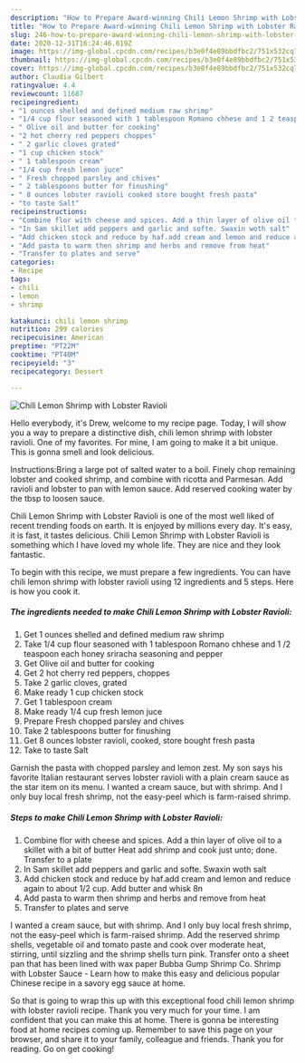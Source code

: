 ```yaml
---
description: "How to Prepare Award-winning Chili Lemon Shrimp with Lobster Ravioli"
title: "How to Prepare Award-winning Chili Lemon Shrimp with Lobster Ravioli"
slug: 246-how-to-prepare-award-winning-chili-lemon-shrimp-with-lobster-ravioli
date: 2020-12-31T16:24:46.619Z
image: https://img-global.cpcdn.com/recipes/b3e0f4e89bbdfbc2/751x532cq70/chili-lemon-shrimp-with-lobster-ravioli-recipe-main-photo.jpg
thumbnail: https://img-global.cpcdn.com/recipes/b3e0f4e89bbdfbc2/751x532cq70/chili-lemon-shrimp-with-lobster-ravioli-recipe-main-photo.jpg
cover: https://img-global.cpcdn.com/recipes/b3e0f4e89bbdfbc2/751x532cq70/chili-lemon-shrimp-with-lobster-ravioli-recipe-main-photo.jpg
author: Claudia Gilbert
ratingvalue: 4.4
reviewcount: 11687
recipeingredient:
- "1 ounces shelled and defined medium raw shrimp"
- "1/4 cup flour seasoned with 1 tablespoon Romano chhese and 1 2 teaspoon each honey sriracha seasoning and pepper"
- " Olive oil and butter for cooking"
- "2 hot cherry red peppers choppes"
- " 2 garlic cloves grated"
- "1 cup chicken stock"
- " 1 tablespoon cream"
- "1/4 cup fresh lemon juce"
- " Fresh chopped parsley and chives"
- " 2 tablespoons butter for finushing"
- " 8 ounces lobster ravioli cooked store bought fresh pasta"
- "to taste Salt"
recipeinstructions:
- "Combine flor with cheese and spices. Add a thin layer of olive oil to a skillet with a bit of butter Heat add shrimp and cook just unto; done. Transfer to a plate"
- "In Sam skillet add peppers and garlic and softe. Swaxin woth salt"
- "Add chicken stock and reduce by haf.add cream and lemon and reduce again to about 1/2 cup. Add butter and whisk 8n"
- "Add pasta to warm then shrimp and herbs and remove from heat"
- "Transfer to plates and serve"
categories:
- Recipe
tags:
- chili
- lemon
- shrimp

katakunci: chili lemon shrimp 
nutrition: 299 calories
recipecuisine: American
preptime: "PT22M"
cooktime: "PT40M"
recipeyield: "3"
recipecategory: Dessert

---
```



![Chili Lemon Shrimp with Lobster Ravioli](https://img-global.cpcdn.com/recipes/b3e0f4e89bbdfbc2/751x532cq70/chili-lemon-shrimp-with-lobster-ravioli-recipe-main-photo.jpg)

Hello everybody, it's Drew, welcome to my recipe page. Today, I will show you a way to prepare a distinctive dish, chili lemon shrimp with lobster ravioli. One of my favorites. For mine, I am going to make it a bit unique. This is gonna smell and look delicious.

Instructions:Bring a large pot of salted water to a boil. Finely chop remaining lobster and cooked shrimp, and combine with ricotta and Parmesan. Add ravioli and lobster to pan with lemon sauce. Add reserved cooking water by the tbsp to loosen sauce.

Chili Lemon Shrimp with Lobster Ravioli is one of the most well liked of recent trending foods on earth. It is enjoyed by millions every day. It's easy, it is fast, it tastes delicious. Chili Lemon Shrimp with Lobster Ravioli is something which I have loved my whole life. They are nice and they look fantastic.


To begin with this recipe, we must prepare a few ingredients. You can have chili lemon shrimp with lobster ravioli using 12 ingredients and 5 steps. Here is how you cook it.

<!--inarticleads1-->

##### The ingredients needed to make Chili Lemon Shrimp with Lobster Ravioli:

1. Get 1 ounces shelled and defined medium raw shrimp
1. Take 1/4 cup flour seasoned with 1 tablespoon Romano chhese and 1 /2 teaspoon each honey sriracha seasoning and pepper
1. Get  Olive oil and butter for cooking
1. Get 2 hot cherry red peppers, choppes
1. Take  2 garlic cloves, grated
1. Make ready 1 cup chicken stock
1. Get  1 tablespoon cream
1. Make ready 1/4 cup fresh lemon juce
1. Prepare  Fresh chopped parsley and chives
1. Take  2 tablespoons butter for finushing
1. Get  8 ounces lobster ravioli, cooked, store bought fresh pasta
1. Take to taste Salt


Garnish the pasta with chopped parsley and lemon zest. My son says his favorite Italian restaurant serves lobster ravioli with a plain cream sauce as the star item on its menu. I wanted a cream sauce, but with shrimp. And I only buy local fresh shrimp, not the easy-peel which is farm-raised shrimp. 

<!--inarticleads2-->

##### Steps to make Chili Lemon Shrimp with Lobster Ravioli:

1. Combine flor with cheese and spices. Add a thin layer of olive oil to a skillet with a bit of butter Heat add shrimp and cook just unto; done. Transfer to a plate
1. In Sam skillet add peppers and garlic and softe. Swaxin woth salt
1. Add chicken stock and reduce by haf.add cream and lemon and reduce again to about 1/2 cup. Add butter and whisk 8n
1. Add pasta to warm then shrimp and herbs and remove from heat
1. Transfer to plates and serve


I wanted a cream sauce, but with shrimp. And I only buy local fresh shrimp, not the easy-peel which is farm-raised shrimp. Add the reserved shrimp shells, vegetable oil and tomato paste and cook over moderate heat, stirring, until sizzling and the shrimp shells turn pink. Transfer onto a sheet pan that has been lined with wax paper Bubba Gump Shrimp Co. Shrimp with Lobster Sauce - Learn how to make this easy and delicious popular Chinese recipe in a savory egg sauce at home. 

So that is going to wrap this up with this exceptional food chili lemon shrimp with lobster ravioli recipe. Thank you very much for your time. I am confident that you can make this at home. There is gonna be interesting food at home recipes coming up. Remember to save this page on your browser, and share it to your family, colleague and friends. Thank you for reading. Go on get cooking!

